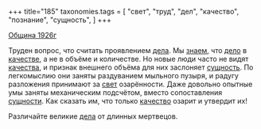 +++
title="185"
taxonomies.tags = [
 "свет",
 "труд",
 "дел",
 "качество",
 "познание",
 "сущность",
]
+++

[Община 1926г](/agni/1926)

Труден вопрос, что считать проявлением [дела](/tags/дел). Мы [знаем](/tags/познание), что [дело](/tags/дел) в [качестве](/tags/[качество](/tags/качество)), а не в объёме и количестве. Но новые люди часто не видят [качества](/tags/[качество](/tags/качество)), и признак внешнего объёма для них заслоняет [сущность](/tags/сущность). По легкомыслию они заняты раздуванием мыльного пузыря, и радугу разложения принимают за [свет](/tags/свет) озарённости. Даже довольно опытные умы заняты механическим подсчётом, вместо сопоставления [сущности](/tags/сущность). Как сказать им, что только [качество](/tags/качество) озарит и утвердит их!   

Различайте великие [дела](/tags/дел) от длинных мертвецов.   

